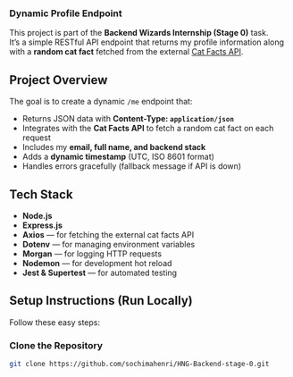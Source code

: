  ### Dynamic Profile Endpoint

This project is part of the **Backend Wizards Internship (Stage 0)** task.  
It’s a simple RESTful API endpoint that returns my profile information along with a **random cat fact** fetched from the external [Cat Facts API](https://catfact.ninja/fact).


## Project Overview

The goal is to create a dynamic `/me` endpoint that:
- Returns JSON data with **Content-Type: `application/json`**
- Integrates with the **Cat Facts API** to fetch a random cat fact on each request
- Includes my **email, full name, and backend stack**
- Adds a **dynamic timestamp** (UTC, ISO 8601 format)
- Handles errors gracefully (fallback message if API is down)


## Tech Stack

- **Node.js**
- **Express.js**
- **Axios** — for fetching the external cat facts API  
- **Dotenv** — for managing environment variables  
- **Morgan** — for logging HTTP requests  
- **Nodemon** — for development hot reload  
- **Jest & Supertest** — for automated testing  


## Setup Instructions (Run Locally)

Follow these easy steps:

### Clone the Repository
```bash
git clone https://github.com/sochimahenri/HNG-Backend-stage-0.git

